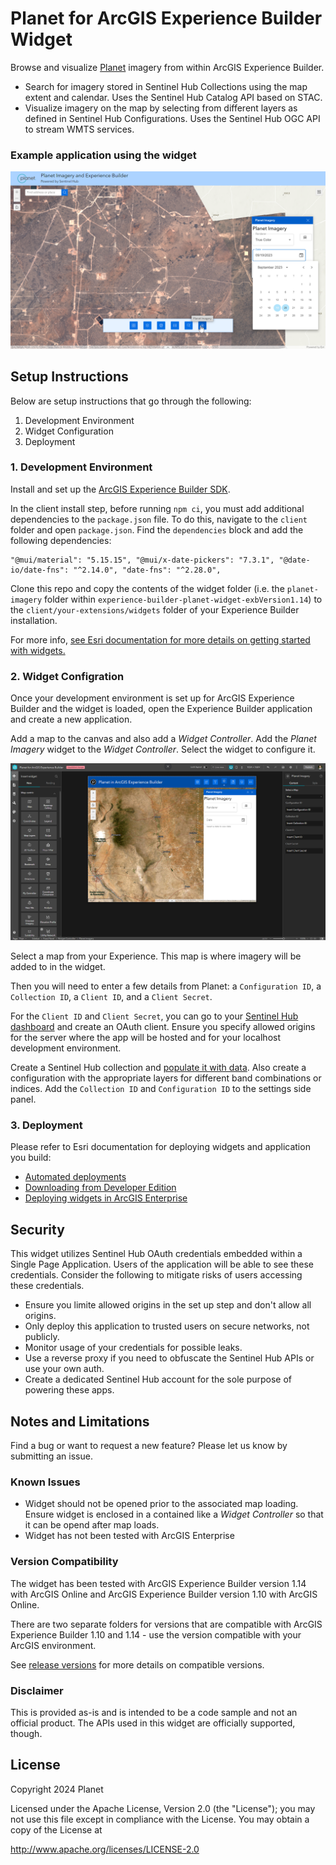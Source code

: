 # Planet for ArcGIS Experience Builder Widget

Browse and visualize [Planet](https://planet.com) imagery from within ArcGIS Experience Builder.

- Search for imagery stored in Sentinel Hub Collections using the map extent and calendar. Uses the Sentinel Hub Catalog API based on STAC.
- Visualize imagery on the map by selecting from different layers as defined in Sentinel Hub Configurations. Uses the Sentinel Hub OGC API to stream WMTS services.

### Example application using the widget

![A screenshot of the widget.](images/widget_screenshot.png)

## Setup Instructions

Below are setup instructions that go through the following:

1. Development Environment
2. Widget Configuration
3. Deployment

### 1. Development Environment

Install and set up the [ArcGIS Experience Builder SDK](https://developers.arcgis.com/experience-builder/guide/install-guide/).

In the client install step, before running `npm ci`, you must add additional dependencies to the `package.json` file. To do this, navigate to the `client` folder and open `package.json`. Find the `dependencies` block and add the following dependencies: 
```
"@mui/material": "5.15.15", "@mui/x-date-pickers": "7.3.1", "@date-io/date-fns": "^2.14.0", "date-fns": "^2.28.0",
```
Clone this repo and copy the contents of the widget folder (i.e. the `planet-imagery` folder within `experience-builder-planet-widget-exbVersion1.14`) to the `client/your-extensions/widgets` folder of your Experience Builder installation. 

For more info, [see Esri documentation for more details on getting started with widgets.](https://developers.arcgis.com/experience-builder/guide/getting-started-widget/)

### 2. Widget Configration

Once your development environment is set up for ArcGIS Experience Builder and the widget is loaded, open the Experience Builder application and create a new application.

Add a map to the canvas and also add a *Widget Controller*.  Add the *Planet Imagery* widget to the *Widget Controller*. Select the widget to configure it.

![A screenshot of the widget configuration.](images/widget_configuration.png)

Select a map from your Experience.  This map is where imagery will be added to in the widget.

Then you will need to enter a few details from Planet: a `Configuration ID`, a `Collection ID`, a `Client ID`, and a `Client Secret`.

For the `Client ID` and `Client Secret`, you can go to your [Sentinel Hub dashboard](https://apps.sentinel-hub.com/dashboard/#/) and create an OAuth client. Ensure you specify allowed origins for the server where the app will be hosted and for your localhost development environment.

Create a Sentinel Hub collection and [populate it with data](https://docs.sentinel-hub.com/api/latest/api/data-import/).  Also create a configuration with the appropriate layers for different band combinations or indices.  Add the `Collection ID` and `Configuration ID` to the settings side panel.

### 3. Deployment

Please refer to Esri documentation for deploying widgets and application you build:
- [Automated deployments](https://developers.arcgis.com/experience-builder/guide/deployment-topics/#automated-deployments)
- [Downloading from Developer Edition](https://developers.arcgis.com/experience-builder/guide/deployment-topics/#download-the-experience)
- [Deploying widgets in ArcGIS Enterprise](https://doc.arcgis.com/en/experience-builder/11.0/configure-widgets/add-custom-widgets.htm)

## Security

This widget utilizes Sentinel Hub OAuth credentials embedded within a Single Page Application. Users of the application will be able to see these credentials. Consider the following to mitigate risks of users accessing these credentials.

- Ensure you limite allowed origins in the set up step and don't allow all origins.
- Only deploy this application to trusted users on secure networks, not publicly.
- Monitor usage of your credentials for possible leaks.
- Use a reverse proxy if you need to obfuscate the Sentinel Hub APIs or use your own auth.
- Create a dedicated Sentinel Hub account for the sole purpose of powering these apps.

## Notes and Limitations
Find a bug or want to request a new feature? Please let us know by submitting an issue.

### Known Issues
- Widget should not be opened prior to the associated map loading. Ensure widget is enclosed in a contained like a *Widget Controller* so that it can be opend after map loads.
- Widget has not been tested with ArcGIS Enterprise

### Version Compatibility

The widget has been tested with ArcGIS Experience Builder version 1.14 with ArcGIS Online and ArcGIS Experience Builder version 1.10 with ArcGIS Online.

There are two separate folders for versions that are compatible with ArcGIS Experience Builder 1.10 and 1.14 - use the version compatible with your ArcGIS environment.

See [release versions](https://developers.arcgis.com/experience-builder/guide/release-versions/) for more details on compatible versions.

### Disclaimer
This is provided as-is and is intended to be a code sample and not an official product. The APIs used in this widget are officially supported, though.

## License
Copyright 2024 Planet

Licensed under the Apache License, Version 2.0 (the "License");
you may not use this file except in compliance with the License.
You may obtain a copy of the License at

   http://www.apache.org/licenses/LICENSE-2.0

